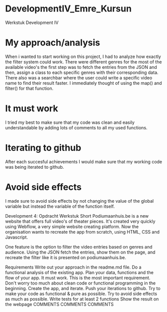 # DevelopmentIV_Emre_Kursun
Werkstuk Development IV

# My approach/analysis
When i wanted to start working on this project, I had to analyze how exactly the filter system could work. There were different genres for the most of the available video's the first step was to fetch the entries from the JSON and then, assign a class to each specific genres with their corresponding data. There also was a searchbar where the user could write a specific video name to find their result faster. I immediately thought of using the map() and filter() for that function.

# It must work
I tried my best to make sure that my code was clean and easily understandable by adding lots of comments to all my used functions.

# Iterating to github
After each succesful achievements I would make sure that my working code was being iterated to github.

# Avoid side effects
I made sure to avoid side effects by not changing the value of the global variable but instead the variable of the function itself.



Development 4: Opdracht Werkstuk
Short
Podiumaanhuis.be is a new website that offers full video's of theater pieces. It's created very quickly using Webflow, a very simple website creating platform. Now the organisation wants to recreate the app from scratch, using HTML, CSS and Javascript.

One feature is the option to filter the video entries based on genres and audience. Using the JSON fetch the entries, show them on the page, and recreate the filter like it is presented on podiumaanhuis.be.

Requirements
Write out your approach in the readme.md file. Do a functional analysis of the existing app. Plan your data, functions and the flow of your app.
It must work. This is the most important requirement. Don't worry too much about clean code or functional programming in the beginning. Create the app, and iterate.
Push your iterations to github.
Try to make your code as functional & pure as possible.
Try to avoid side effects as much as possible.
Write tests for at least 2 functions
Show the result on the webpage
COMMENTS COMMENTS COMMENTS